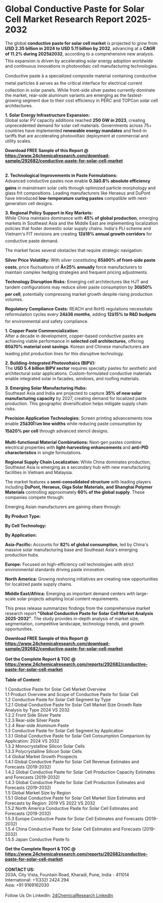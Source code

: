 <h1>Global Conductive Paste for Solar Cell Market Research Report 2025-2032</h1><p>The global <strong>conductive paste for solar cell market</strong> is projected to grow from <strong>USD 2.35 billion in 2024 to USD 5.11 billion by 2032</strong>, advancing at a <strong>CAGR of 11.2% during 2025â2032</strong>, according to a comprehensive new analysis. This expansion is driven by accelerating solar energy adoption worldwide and continuous innovations in photovoltaic cell manufacturing technologies.</p><p>Conductive paste â a specialized composite material containing conductive metal particles â serves as the critical interface for electrical current collection in solar panels. While front-side silver pastes currently dominate the market, rear-side aluminum variants are emerging as the fastest-growing segment due to their cost efficiency in PERC and TOPCon solar cell architectures.</p><p><strong>1. Solar Energy Infrastructure Expansion:</strong><br>
Global solar PV capacity additions reached <strong>250 GW in 2023</strong>, creating unprecedented demand for solar cell materials. Governments across 75+ countries have implemented <strong>renewable energy mandates</strong> and feed-in tariffs that are accelerating photovoltaic deployment at commercial and utility scales.</p><div><b>Download FREE Sample of this Report @ 
            <a href="https://www.24chemicalresearch.com/download-sample/292682/conductive-paste-for-solar-cell-market">
            https://www.24chemicalresearch.com/download-sample/292682/conductive-paste-for-solar-cell-market</a></b></div><br><p><strong>2. Technological Improvements in Paste Formulations:</strong><br>
Advanced conductive pastes now enable <strong>0.3â0.8% absolute efficiency gains</strong> in mainstream solar cells through optimized particle morphology and glass frit compositions. Leading manufacturers like Heraeus and DuPont have introduced <strong>low-temperature curing pastes</strong> compatible with next-generation cell designs.</p><p><strong>3. Regional Policy Support in Key Markets:</strong><br>
While China maintains dominance with <strong>45% of global production</strong>, emerging markets in Southeast Asia and the Middle East are implementing localization policies that foster domestic solar supply chains. India's PLI scheme and Vietnam's FIT revisions are creating <strong>12â18% annual growth corridors</strong> for conductive paste demand.</p><p>The market faces several obstacles that require strategic navigation:</p><p><strong>Silver Price Volatility:</strong> With silver constituting <strong>85â90% of front-side paste costs</strong>, price fluctuations of <strong>Â±25% annually</strong> force manufacturers to maintain complex hedging strategies and frequent pricing adjustments.</p><p><strong>Technology Disruption Risks:</strong> Emerging cell architectures like HJT and tandem configurations may reduce silver paste consumption by <strong>30â50% per cell</strong>, potentially compressing market growth despite rising production volumes.</p><p><strong>Regulatory Compliance Costs:</strong> REACH and RoHS regulations necessitate reformulation cycles every <strong>24â36 months</strong>, adding <strong>12â15% to R&amp;D budgets</strong> for environmental and safety compliance.</p><p><strong>1. Copper Paste Commercialization:</strong><br>
After a decade in development, copper-based conductive pastes are achieving viable performance in <strong>selected cell architectures</strong>, offering <strong>60â70% material cost savings</strong>. Korean and Chinese manufacturers are leading pilot production lines for this disruptive technology.</p><p><strong>2. Building-Integrated Photovoltaics (BIPV):</strong><br>
The <strong>USD 5.4 billion BIPV sector</strong> requires specialty pastes for aesthetic and architectural solar applications. Custom-formulated conductive materials enable integrated solar in facades, windows, and roofing materials.</p><p><strong>3. Emerging Solar Manufacturing Hubs:</strong><br>
Southeast Asia and India are projected to capture <strong>35% of new solar manufacturing capacity</strong> by 2027, creating demand for localized paste production. This geographic diversification helps mitigate supply chain risks.</p><p><strong>Precision Application Technologies:</strong> Screen printing advancements now enable <strong>25â30Î¼m line widths</strong> while reducing paste consumption by <strong>15â20% per cell</strong> through advanced stencil designs.</p><p><strong>Multi-functional Material Combinations:</strong> Next-gen pastes combine electrical properties with <strong>light-harvesting enhancements</strong> and <strong>anti-PID characteristics</strong> in single formulations.</p><p><strong>Regional Supply Chain Localization:</strong> While China dominates production, Southeast Asia is emerging as a secondary hub with new manufacturing facilities in Vietnam and Malaysia.</p><p>The market features a <strong>semi-consolidated structure</strong> with leading players including <strong>DuPont, Heraeus, Giga Solar Materials, and Shanghai Polymer Materials</strong> controlling approximately <strong>60% of the global supply</strong>. These companies compete through:</p><p>Emerging Asian manufacturers are gaining share through:</p><p><strong>By Product Type:</strong></p><p><strong>By Cell Technology:</strong></p><p><strong>By Application:</strong></p><p><strong>Asia-Pacific:</strong> Accounts for <strong>82% of global consumption</strong>, led by China's massive solar manufacturing base and Southeast Asia's emerging production hubs.</p><p><strong>Europe:</strong> Focused on high-efficiency cell technologies with strict environmental standards driving paste innovation.</p><p><strong>North America:</strong> Growing reshoring initiatives are creating new opportunities for localized paste supply chains.</p><p><strong>Middle East/Africa:</strong> Emerging as important demand centers with large-scale solar projects adopting local content requirements.</p><p>This press release summarizes findings from the comprehensive market research report <strong>"Global Conductive Paste for Solar Cell Market Analysis 2025-2032"</strong>. The study provides in-depth analysis of market size, segmentation, competitive landscape, technology trends, and growth opportunities.</p><div><b>Download FREE Sample of this Report @ 
            <a href="https://www.24chemicalresearch.com/download-sample/292682/conductive-paste-for-solar-cell-market">
            https://www.24chemicalresearch.com/download-sample/292682/conductive-paste-for-solar-cell-market</a></b></div><br><div><b>Get the Complete Report & TOC @ 
            <a href="https://www.24chemicalresearch.com/reports/292682/conductive-paste-for-solar-cell-market">
            https://www.24chemicalresearch.com/reports/292682/conductive-paste-for-solar-cell-market</a></b></div><br>
            <b>Table of Content:</b><p>1 Conductive Paste for Solar Cell Market Overview<br />
    1.1 Product Overview and Scope of Conductive Paste for Solar Cell<br />
    1.2 Conductive Paste for Solar Cell Segment by Type<br />
        1.2.1 Global Conductive Paste for Solar Cell Market Size Growth Rate Analysis by Type 2024 VS 2032<br />
        1.2.2 Front Side Silver Paste<br />
        1.2.3 Rear-side Silver Paste<br />
        1.2.4 Rear-side Aluminum Paste<br />
    1.3 Conductive Paste for Solar Cell Segment by Application<br />
        1.3.1 Global Conductive Paste for Solar Cell Consumption Comparison by Application: 2024 VS 2032<br />
        1.3.2 Monocrystalline Silicon Solar Cells<br />
        1.3.3 Polycrystalline Silicon Solar Cells<br />
    1.4 Global Market Growth Prospects<br />
        1.4.1 Global Conductive Paste for Solar Cell Revenue Estimates and Forecasts (2019-2032)<br />
        1.4.2 Global Conductive Paste for Solar Cell Production Capacity Estimates and Forecasts (2019-2032)<br />
        1.4.3 Global Conductive Paste for Solar Cell Production Estimates and Forecasts (2019-2032)<br />
    1.5 Global Market Size by Region<br />
        1.5.1 Global Conductive Paste for Solar Cell Market Size Estimates and Forecasts by Region: 2019 VS 2022 VS 2032<br />
        1.5.2 North America Conductive Paste for Solar Cell Estimates and Forecasts (2019-2032)<br />
        1.5.3 Europe Conductive Paste for Solar Cell Estimates and Forecasts (2019-2032)<br />
        1.5.4 China Conductive Paste for Solar Cell Estimates and Forecasts (2019-2032)<br />
        1.5.5 Japan Conductive Paste fo</p><div><b>Get the Complete Report & TOC @ 
            <a href="https://www.24chemicalresearch.com/reports/292682/conductive-paste-for-solar-cell-market">
            https://www.24chemicalresearch.com/reports/292682/conductive-paste-for-solar-cell-market</a></b></div><br><b>CONTACT US:</b><br>
            203A, City Vista, Fountain Road, Kharadi, Pune, India - 411014<br>
            International: +1(332) 2424 294<br>
            Asia: +91 9169162030 <br><br>
            Follow Us On LinkedIn: <a href="https://www.linkedin.com/company/24chemicalresearch/">24ChemicalResearch LinkedIn</a>